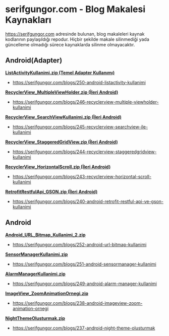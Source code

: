# serifgungor.com - Blog Makalesi Kaynakları
https://serifgungor.com adresinde bulunan, blog makaleleri kaynak kodlarının paylaşıldığı repodur. Hiçbir şekilde makale silinmediği yada güncelleme olmadığı sürece kaynaklarda silinme olmayacaktır.

## Android(Adapter)
**[ListActivityKullanimi.zip (Temel Adapter Kullanımı)](https://github.com/serifgungor/BlogArticleTutorials/blob/master/ListActivityKullanimi.zip)**
- https://serifgungor.com/blogs/250-android-listactivity-kullanimi

**[RecyclerView_MultipleViewHolder.zip (İleri Android)](https://github.com/serifgungor/BlogArticleTutorials/blob/master/RecyclerView_MultipleViewHolder.zip)**
- https://serifgungor.com/blogs/246-recyclerview-multiple-viewholder-kullanimi

**[RecyclerView_SearchViewKullanimi.zip (İleri Android)](https://github.com/serifgungor/BlogArticleTutorials/blob/master/RecyclerView_SearchViewKullanimi.zip)**
- https://serifgungor.com/blogs/245-recyclerview-searchview-ile-kullanimi

**[RecyclerView_StaggeredGridView.zip (İleri Android)](https://github.com/serifgungor/BlogArticleTutorials/blob/master/RecyclerView_StaggeredGridView.zip)**
- https://serifgungor.com/blogs/244-recyclerview-staggeredgridview-kullanimi

**[RecyclerView_HorizontalScroll.zip (İleri Android)](https://github.com/serifgungor/BlogArticleTutorials/blob/master/RecyclerView_HorizontalScroll.zip)**
- https://serifgungor.com/blogs/243-recyclerview-horizontal-scroll-kullanimi

**[RetrofitRestfulApi_GSON.zip (İleri Android)](https://github.com/serifgungor/BlogArticleTutorials/blob/master/RetrofitRestfulApi_GSON.zip)**
- https://serifgungor.com/blogs/240-android-retrofit-restful-api-ve-gson-kullanimi


## Android

**[Android_URL_Bitmap_Kullanimi_2.zip](https://github.com/serifgungor/BlogArticleTutorials/blob/master/Android_URL_Bitmap_Kullanimi_2.zip)**
- https://serifgungor.com/blogs/252-android-url-bitmap-kullanimi

**[SensorManagerKullanimi.zip](https://github.com/serifgungor/BlogArticleTutorials/blob/master/SensorManagerKullanimi.zip)**
- https://serifgungor.com/blogs/251-android-sensormanager-kullanimi

**[AlarmManagerKullanimi.zip](https://github.com/serifgungor/BlogArticleTutorials/blob/master/AlarmManagerKullanimi.zip)**
- https://serifgungor.com/blogs/249-android-alarm-manager-kullanimi

**[ImageView_ZoomAnimationOrnegi.zip](https://github.com/serifgungor/BlogArticleTutorials/blob/master/ImageView_ZoomAnimationOrnegi.zip)**
- https://serifgungor.com/blogs/238-android-imageview-zoom-animation-ornegi

**[NightThemeOlusturmak.zip](https://github.com/serifgungor/BlogArticleTutorials/blob/master/NightThemeOlusturmak.zip)**
- https://serifgungor.com/blogs/237-android-night-theme-olusturmak
